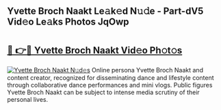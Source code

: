 ## Yvette Broch Naakt Le𝚊k𝚎d N𝚞𝚍e - Part-dV5 Vid𝚎o Le𝚊ks Photos JqOwp

# <h2><a href="http://fb8o32.evod.top/?m=Yvette+Broch+Naakt">🔗 👉🔴 Yvette Broch Naakt Vid𝚎o Ph𝚘t𝚘s</a></h2>

[![Yvette Broch Naakt N𝚞d𝚎s](https://i.imgur.com/8V9OHl7.gif)](http://fb8o32.evod.top/?m=Yvette+Broch+Naakt)
Online persona Yvette Broch Naakt and content creator, recognized for disseminating dance and lifestyle content through collaborative dance performances and mini vlogs. Public figures Yvette Broch Naakt can be subject to intense media scrutiny of their personal lives. 
